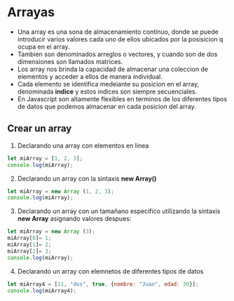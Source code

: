 # Arrayas

- Una array es una sona de almacenamiento continuo, donde se puede introducir varios valores cada uno de ellos ubicados por la posisicion q ocupa en el array.
- Tambien son denominados arreglos o vectores, y cuando son de dos dimensiones son llamados matrices.
- Los array nos brinda la capacidad de almacenar una coleccion de elementos y acceder a ellos de manera individual.
- Cada elemento se identifica medeiante su posicion en el array, denominada **indice**
y estos indices son siempre secuenciales.
- En Javascript son altamente flexibles en terminos de los diferentes tipos de datos que podemos almacenar en cada posicion del array.

## Crear un array 

1. Declarando una array con elementos en linea 

```Javascript
let miArray = [1, 2, 3];
console.log(miArray);
```

2. Declarando un array con la sintaxis **new Array()**

```Javascript
let miArray = new Array (1, 2, 3);
console.log(miArray);
```

3. Declarando un array con un tamañano especifico utilizando la sintaxis **new Array** asignando valores despues:

```Javascript
let miArray = new Array (3);
miArray[0]= 1;
miArray[1]= 2;
miArray[2]= 3;
console.log(miArray);
```

4. Declarando un array  con elemnetos de diferentes tipos de datos



```Javascript
let miArray4 = [11, "dos", true, {nombre: "Juan", edad: 30}];
console.log(miArray4);
```

